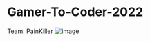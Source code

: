 # Gamer-To-Coder-2022
Team: PainKiller
![image](https://github.com/0xSirawit/Gamer-To-Coder-2022/assets/72388587/8a21ab14-e130-484a-927c-bce8e9d98cd9)
